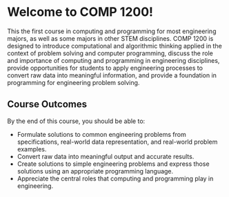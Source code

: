 # Welcome to COMP 1200!

This the first course in computing and programming for most engineering
majors, as well as some majors in other STEM disciplines. COMP 1200 is
designed to introduce computational and algorithmic thinking applied in the
context of problem solving and computer programming, discuss the role and
importance of computing and programming in engineering disciplines, provide
opportunities for students to apply engineering processes to convert raw data
into meaningful information, and provide a foundation in programming for
engineering problem solving.

## Course Outcomes

By the end of this course, you should be able to:

- Formulate solutions to common engineering problems from specifications, real-world data representation, and real-world problem examples.
- Convert raw data into meaningful output and accurate results.
- Create solutions to simple engineering problems and express those solutions using an appropriate programming language.
- Appreciate the central roles that computing and programming play in engineering.




